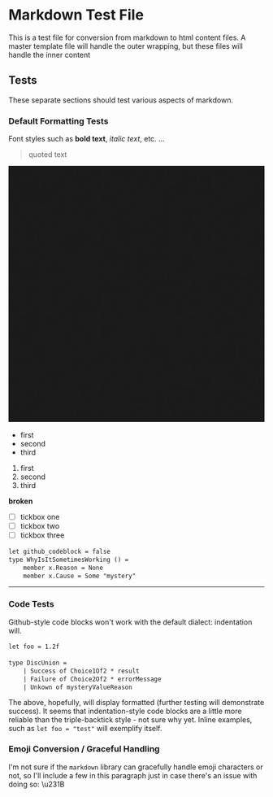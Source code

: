 # Markdown Test File

This is a test file for conversion from markdown to html content files. A
master template file will handle the outer wrapping, but these files
will handle the inner content


## Tests

These separate sections should test various aspects of markdown.

### Default Formatting Tests

Font styles such as **bold text**, *italic text*, etc. ...

> quoted text

![example image](content/images/bkg.png)

- first
- second
- third

1. first
2. second
3. third

__broken__

- [ ] tickbox one
- [ ] tickbox two
- [ ] tickbox three

```
let github_codeblock = false
type WhyIsItSometimesWorking () =
    member x.Reason = None
    member x.Cause = Some "mystery"
```

----------

### Code Tests

Github-style code blocks won't work with the default dialect: indentation will.

    let foo = 1.2f

    type DiscUnion =
        | Success of Choice1Of2 * result
        | Failure of Choice2Of2 * errorMessage
        | Unkown of mysteryValueReason


The above, hopefully, will display formatted (further testing will 
demonstrate success). It seems that indentation-style code blocks
are a little more reliable than the triple-backtick style - not
sure why yet. Inline examples, such as `let foo = "test"`
will exemplify itself.

### Emoji Conversion / Graceful Handling

I'm not sure if the `markdown` library can gracefully handle emoji characters
or not, so I'll include a few in this paragraph just in case there's an issue
with doing so: \u231B 

